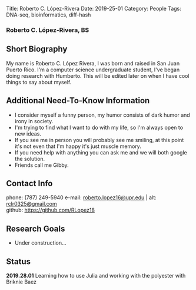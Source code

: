 Title: Roberto C. López-Rivera
Date: 2019-25-01
Category: People
Tags: DNA-seq, bioinformatics, diff-hash
  
### Roberto C. López-Rivera, BS
  
## Short Biography

My name is Roberto C. López Rivera, I was born and raised in San Juan Puerto Rico. I'm a computer science undergraduate student, I've began doing research with Humberto. This will be edited later on when I have cool things to say about myself.

## Additional Need-To-Know Information

+ I consider myself a funny person, my humor consists of dark humor and irony in society.
+ I'm trying to find what I want to do with my life, so I'm always open to new ideas. 
+ If you see me in person you will probably see me smiling, at this point it's not even that I'm happy it's just muscle memory.
+ If you need help with anything you can ask me and we will both google the solution. 
+ Friends call me Gibby.

## Contact Info 

phone: (787) 249-5940
e-mail: <roberto.lopez16@upr.edu> | alt: <rclr0325@gmail.com>  
github: <https://github.com/RLopez18>  
  
## Research Goals

+ Under construction... 
  
  
## Status  
**2019.28.01** Learning how to use Julia and working with the polyester with Briknie Baez
